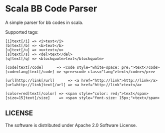 Scala BB Code Parser
====================

A simple parser for bb codes in scala.

Supported tags:

    [i]text[/i] => <i>text</i> 
    [b]text[/b] => <b>text</b> 
    [u]text[/u] => <u>text</u> 
    [s]text[/s] => <del>text</del> 
    [q]text[/q] => <blockquote>text</blockquote>

    [code]text[/code]      => <code style="white-space: pre;">text</code>
    [code=lang]text[/code] => <pre><code class="lang">text</code></pre>

    [url]http://link[/url]      => <a href="http://link">http://link</a>
    [url=http://link]text[/url] => <a href="http://link">text</a>

    [color=red]text[/color] => <span style="color: red;">text</span>
    [size=15]text[/size]    => <span style="font-size: 15px;">text</span>

LICENSE
-------

The software is distributed under Apache 2.0 Software License.

